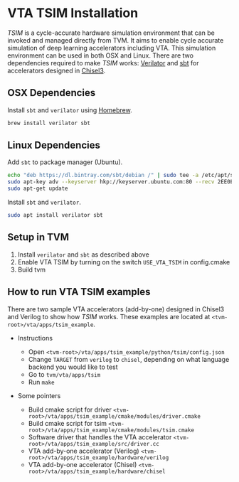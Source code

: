 <!--- Licensed to the Apache Software Foundation (ASF) under one -->
<!--- or more contributor license agreements.  See the NOTICE file -->
<!--- distributed with this work for additional information -->
<!--- regarding copyright ownership.  The ASF licenses this file -->
<!--- to you under the Apache License, Version 2.0 (the -->
<!--- "License"); you may not use this file except in compliance -->
<!--- with the License.  You may obtain a copy of the License at -->

<!---   http://www.apache.org/licenses/LICENSE-2.0 -->

<!--- Unless required by applicable law or agreed to in writing, -->
<!--- software distributed under the License is distributed on an -->
<!--- "AS IS" BASIS, WITHOUT WARRANTIES OR CONDITIONS OF ANY -->
<!--- KIND, either express or implied.  See the License for the -->
<!--- specific language governing permissions and limitations -->
<!--- under the License. -->

VTA TSIM Installation
======================

*TSIM* is a cycle-accurate hardware simulation environment that can be invoked and managed directly from TVM. It aims to enable cycle accurate simulation of deep learning accelerators including VTA.
This simulation environment can be used in both OSX and Linux.
There are two dependencies required to make *TSIM* works: [Verilator](https://www.veripool.org/wiki/verilator) and [sbt](https://www.scala-sbt.org/) for accelerators designed in [Chisel3](https://github.com/freechipsproject/chisel3).

## OSX Dependencies

Install `sbt` and `verilator` using [Homebrew](https://brew.sh/).

```bash
brew install verilator sbt
```

## Linux Dependencies

Add `sbt` to package manager (Ubuntu).

```bash
echo "deb https://dl.bintray.com/sbt/debian /" | sudo tee -a /etc/apt/sources.list.d/sbt.list
sudo apt-key adv --keyserver hkp://keyserver.ubuntu.com:80 --recv 2EE0EA64E40A89B84B2DF73499E82A75642AC823
sudo apt-get update
```

Install `sbt` and `verilator`.

```bash
sudo apt install verilator sbt
```

## Setup in TVM

1. Install `verilator` and `sbt` as described above
2. Enable VTA TSIM by turning on the switch `USE_VTA_TSIM` in config.cmake
3. Build tvm

## How to run VTA TSIM examples

There are two sample VTA accelerators (add-by-one) designed in Chisel3 and Verilog to show how *TSIM* works.
These examples are located at `<tvm-root>/vta/apps/tsim_example`.

* Instructions
    * Open `<tvm-root>/vta/apps/tsim_example/python/tsim/config.json`
    * Change `TARGET` from `verilog` to `chisel`, depending on what language backend you would like to test
    * Go to `tvm/vta/apps/tsim`
    * Run `make`

* Some pointers
    * Build cmake script for driver `<tvm-root>/vta/apps/tsim_example/cmake/modules/driver.cmake`
    * Build cmake script for tsim `<tvm-root>/vta/apps/tsim_example/cmake/modules/tsim.cmake`
    * Software driver that handles the VTA accelerator `<tvm-root>/vta/apps/tsim_example/src/driver.cc`
    * VTA add-by-one accelerator (Verilog) `<tvm-root>/vta/apps/tsim_example/hardware/verilog`
    * VTA add-by-one accelerator (Chisel) `<tvm-root>/vta/apps/tsim_example/hardware/chisel`
